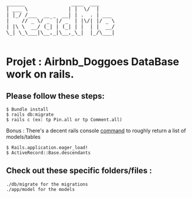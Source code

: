 <pre>
______               ____  ___     
| ___ \             | |  \/  |     
| |_/ /___  __ _  __| | .  . | ___ 
|    // _ \/ _` |/ _` | |\/| |/ _ \
| |\ \  __/ (_| | (_| | |  | |  __/
\_| \_\___|\__,_|\__,_\_|  |_/\___|
                                   
</pre>

# Projet : Airbnb_Doggoes DataBase work on rails.


## Please follow these steps:

    $ Bundle install
    $ rails db:migrate
    $ rails c (ex: tp Pin.all or tp Comment.all)
    
Bonus :
There's a decent rails console [command](https://stackoverflow.com/questions/2098131/rails-how-to-list-database-tables-objects-using-the-rails-console) to roughly return a list of models/tables

    $ Rails.application.eager_load! 
    $ ActiveRecord::Base.descendants

## Check out these specific folders/files :

    ./db/migrate for the migrations
    ./app/model for the models
